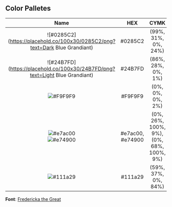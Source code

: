 ## Color Palletes

Name | HEX | CYMK | Font
:---:|:---:|:---:|:---:
![#0285C2](https://placehold.co/100x30/0285C2/png?text=Dark Blue Grandiant) | #0285C2 | (99%, 31%, 0%, 24%)
![#24B7FD](https://placehold.co/100x30/24B7FD/png?text=Light Blue Grandiant) | #24B7FD | (86%, 28%, 0%, 1%)
![#F9F9F9](https://placehold.co/100x30/F9F9F9/png?text=Highlight) | #F9F9F9 | (0%, 0%, 0%, 2%)
![#e7ac00](https://placehold.co/100x30/e7ac00/png?text=FireShonks) <br> ![#e74900](https://placehold.co/100x30/e74900/png?text=Gradient)| #e7ac00, <br > #e74900 | (0%, 26%, 100%, 9%), <br > (0%, 68%, 100%, 9%) | Jolly Lodger
![#111a29](https://placehold.co/100x30/111a29/png?text=Font+Outline) | #111a29 | (59%, 37%, 0%, 84%)

**Font**: [Fredericka the Great](https://fonts.google.com/specimen/Fredericka+the+Great)
